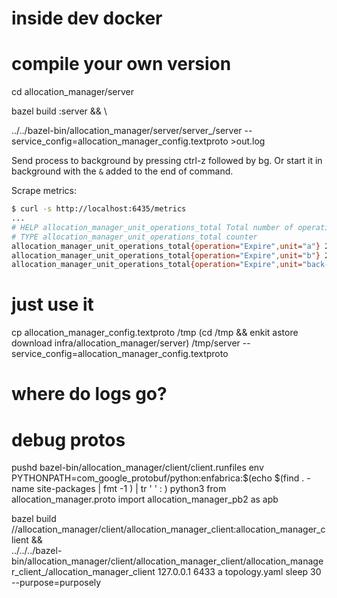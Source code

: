 # inside dev docker

# compile your own version
cd allocation_manager/server

bazel build :server && \

../../bazel-bin/allocation_manager/server/server_/server --service_config=allocation_manager_config.textproto >out.log

Send process to background by pressing ctrl-z followed by bg. Or start it in background with
the `&` added to the end of command.

Scrape metrics:

```sh
$ curl -s http://localhost:6435/metrics
...
# HELP allocation_manager_unit_operations_total Total number of operations performed on units
# TYPE allocation_manager_unit_operations_total counter
allocation_manager_unit_operations_total{operation="Expire",unit="a"} 23
allocation_manager_unit_operations_total{operation="Expire",unit="b"} 23
allocation_manager_unit_operations_total{operation="Expire",unit="back-to-back-nc-gpu-11-12"} 23
```

# just use it
cp allocation_manager_config.textproto /tmp
(cd /tmp && enkit astore download infra/allocation_manager/server)
/tmp/server --service_config=allocation_manager_config.textproto

# where do logs go?

# debug protos
pushd bazel-bin/allocation_manager/client/client.runfiles
env PYTHONPATH=com_google_protobuf/python:enfabrica:$(echo $(find . -name site-packages | fmt -1 ) | tr ' ' : ) python3
from allocation_manager.proto import allocation_manager_pb2 as apb

bazel build //allocation_manager/client/allocation_manager_client:allocation_manager_client && \
../../../bazel-bin/allocation_manager/client/allocation_manager_client/allocation_manager_client_/allocation_manager_client 127.0.0.1 6433 a topology.yaml sleep 30 --purpose=purposely
